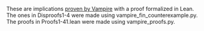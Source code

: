 These are implications [proven by Vampire](https://github.com/teorth/equational_theories/pull/230)
with a proof formalized in Lean. The ones in Disproofs1-4 were made using vampire_fin_counterexample.py.
The proofs in Proofs1-41.lean were made using vampire_proofs.py.

